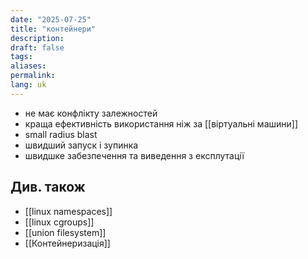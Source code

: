 ```yaml
---
date: "2025-07-25"
title: "контейнери"
description: 
draft: false
tags: 
aliases: 
permalink: 
lang: uk
---
```


- не має конфлікту залежностей
- краща ефективність використання ніж за [[віртуальні машини]]
- small radius blast
- швидший запуск і зупинка
- швидшке забезпечення та виведення з експлутації

## Див. також

- [[linux namespaces]]
- [[linux cgroups]]
- [[union filesystem]]
- [[Контейнеризація]]